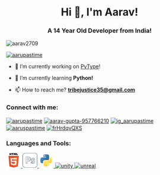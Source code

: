 <h1 align="center">Hi 👋, I'm Aarav!</h1>
<h3 align="center">A 14 Year Old Developer from India!</h3>

<p align="left"> <img src="https://komarev.com/ghpvc/?username=aarav2709&label=Profile%20views&color=0e75b6&style=flat" alt="aarav2709" /> </p>

<p align="left"> <a href="https://twitter.com/aarupastime" target="blank"><img src="https://img.shields.io/twitter/follow/aarupastime?logo=twitter&style=for-the-badge" alt="aarupastime" /></a> </p>

- 🔭 I’m currently working on [PyType](https://github.com/Aarav2709/PyType)!

- 🌱 I’m currently learning **Python!**

- 📫 How to reach me? **tribejustice35@gmail.com**

<h3 align="left">Connect with me:</h3>
<p align="left">
<a href="https://twitter.com/aarupastime" target="blank"><img align="center" src="https://raw.githubusercontent.com/rahuldkjain/github-profile-readme-generator/master/src/images/icons/Social/twitter.svg" alt="aarupastime" height="30" width="40" /></a>
<a href="https://linkedin.com/in/aarav-gupta-957766210" target="blank"><img align="center" src="https://raw.githubusercontent.com/rahuldkjain/github-profile-readme-generator/master/src/images/icons/Social/linked-in-alt.svg" alt="aarav-gupta-957766210" height="30" width="40" /></a>
<a href="https://instagram.com/ig_aarupastime" target="blank"><img align="center" src="https://raw.githubusercontent.com/rahuldkjain/github-profile-readme-generator/master/src/images/icons/Social/instagram.svg" alt="ig_aarupastime" height="30" width="40" /></a>
<a href="https://www.youtube.com/c/aaruspastime" target="blank"><img align="center" src="https://raw.githubusercontent.com/rahuldkjain/github-profile-readme-generator/master/src/images/icons/Social/youtube.svg" alt="aaruspastime" height="30" width="40" /></a>
<a href="https://discord.gg/frHrdqvQXS" target="blank"><img align="center" src="https://raw.githubusercontent.com/rahuldkjain/github-profile-readme-generator/master/src/images/icons/Social/discord.svg" alt="frHrdqvQXS" height="30" width="40" /></a>
</p>

<h3 align="left">Languages and Tools:</h3>
<p align="left"> </a> <a href="https://www.w3.org/html/" target="_blank" rel="noreferrer"> <img src="https://raw.githubusercontent.com/devicons/devicon/master/icons/html5/html5-original-wordmark.svg" alt="html5" width="40" height="40"/> </a> <a href="https://www.photoshop.com/en" target="_blank" rel="noreferrer"> <img src="https://raw.githubusercontent.com/devicons/devicon/master/icons/photoshop/photoshop-line.svg" alt="photoshop" width="40" height="40"/> </a> <a href="https://www.python.org" target="_blank" rel="noreferrer"> <img src="https://raw.githubusercontent.com/devicons/devicon/master/icons/python/python-original.svg" alt="python" width="40" height="40"/> </a> <a href="https://unity.com/" target="_blank" rel="noreferrer"> <img src="https://www.vectorlogo.zone/logos/unity3d/unity3d-icon.svg" alt="unity" width="40" height="40"/> </a> <a href="https://unrealengine.com/" target="_blank" rel="noreferrer"> <img src="https://raw.githubusercontent.com/kenangundogan/fontisto/036b7eca71aab1bef8e6a0518f7329f13ed62f6b/icons/svg/brand/unreal-engine.svg" alt="unreal" width="40" height="40"/> </a> </p>
